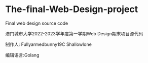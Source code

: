 # The-final-Web-Design-project
Final web design source code

澳门城市大学2022-2023学年度第一学期Web Design期末项目源代码

制作人: Fullyarmedbunny19C Shallowlone

编辑语言:Golang
